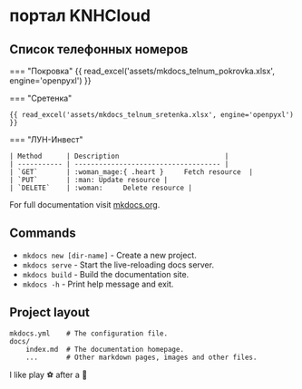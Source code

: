 # портал KNHCloud

## Список телефонных номеров

=== "Покровка"
    {{ read_excel('assets/mkdocs_telnum_pokrovka.xlsx', engine='openpyxl') }}

=== "Сретенка"

    {{ read_excel('assets/mkdocs_telnum_sretenka.xlsx', engine='openpyxl') }}

=== "ЛУН-Инвест"

    | Method      | Description                          |
    | ----------- | ------------------------------------ |
    | `GET`       | :woman_mage:{ .heart }     Fetch resource  |
    | `PUT`       | :man: Update resource |
    | `DELETE`    | :woman:     Delete resource |

For full documentation visit [mkdocs.org](https://www.mkdocs.org).

## Commands

* `mkdocs new [dir-name]` - Create a new project.
* `mkdocs serve` - Start the live-reloading docs server.
* `mkdocs build` - Build the documentation site.
* `mkdocs -h` - Print help message and exit.

## Project layout

    mkdocs.yml    # The configuration file.
    docs/
        index.md  # The documentation homepage.
        ...       # Other markdown pages, images and other files.

I like play :soccer: after a :beer:
